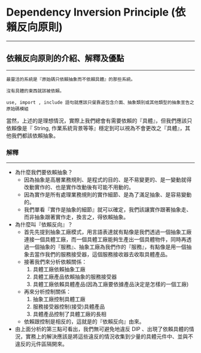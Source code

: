 # Dependency Inversion Principle (依賴反向原則)

---

## 依賴反向原則的介紹、解釋及優點

---

`最靈活的系統是『原始碼只依賴抽象而不依賴具體』的那些系統。`

`沒有具體的東西就該被依賴。`

`use, import , include 語句就應該只餐靠道包含介面、抽象類別或其他類型的抽象宣告之原始碼模組`

當然，上述的是理想情況，實際上我們總會有需要依賴的『具體』，但我們應該只依賴像是『 String, 作業系統背景等等』穩定到可以視為不會更改之『具體』，其他我們都該依賴抽象。

### 解釋

---

- 為什麼我們要依賴抽象？
  - 因為抽象是高層業務規則、是程式的目的、是不易變更的、是一變動就得改動實作的、也是實作改動後有可能不用動的。
  - 因為實作是所有處理業務規則的實作細節、是為了滿足抽象、是容易變動的。
  - 我們單看『實作是抽象的細節』就可以確定，我們該讓實作跟著抽象走、而非抽象跟著實作走，換言之，得依賴抽象。
- 為什麼叫『依賴反向』？
  - 首先先提到抽象工廠模式，用言語表達就有點像是我們透過一個抽象工廠連接一個具體工廠，而一個具體工廠能夠生產出一個具體物件，同時再透過一個抽象的『服務』、抽象工廠為我們作的『服務』，有點像是用一個抽象去當作我們的服務接受器，這個服務接收器去收取具體產品。
  - 接著我們來分析依賴關係：
     1. 具體工廠依賴抽象工廠
     2. 具體工廠產品依賴抽象的服務接受器
     3. 具體工廠依賴具體產品(因為工廠要依據產品決定是怎樣的一個工廠)
  - 再來分析控制關係：
     1. 抽象工廠控制具體工廠
     2. 服務接受器控制(接受)具體產品
     3. 具體產品控制了具體工廠的長相
  - 依賴跟控制是相反的，這就是的『依賴反向』由來。
- 由上面分析的第三點可看出，我們無可避免地違反 DIP 、出現了依賴具體的情況，實務上的解決應該是將這些違反的情況收集到少量的具體元件中、並與不違反的元件區隔開來。